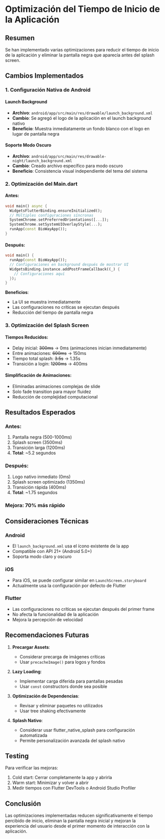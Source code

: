 # Optimización del Tiempo de Inicio de la Aplicación

## Resumen

Se han implementado varias optimizaciones para reducir el tiempo de inicio de la aplicación y eliminar la pantalla negra que aparecía antes del splash screen.

## Cambios Implementados

### 1. Configuración Nativa de Android

#### Launch Background
- **Archivo**: `android/app/src/main/res/drawable/launch_background.xml`
- **Cambio**: Se agregó el logo de la aplicación en el launch background nativo
- **Beneficio**: Muestra inmediatamente un fondo blanco con el logo en lugar de pantalla negra

#### Soporte Modo Oscuro
- **Archivo**: `android/app/src/main/res/drawable-night/launch_background.xml`
- **Cambio**: Creado archivo específico para modo oscuro
- **Beneficio**: Consistencia visual independiente del tema del sistema

### 2. Optimización del Main.dart

#### Antes:
```dart
void main() async {
  WidgetsFlutterBinding.ensureInitialized();
  // Múltiples configuraciones síncronas
  SystemChrome.setPreferredOrientations([...]);
  SystemChrome.setSystemUIOverlayStyle(...);
  runApp(const BioWayApp());
}
```

#### Después:
```dart
void main() {
  runApp(const BioWayApp());
  // Configuraciones en background después de mostrar UI
  WidgetsBinding.instance.addPostFrameCallback((_) {
    // Configuraciones aquí
  });
}
```

**Beneficios**:
- La UI se muestra inmediatamente
- Las configuraciones no críticas se ejecutan después
- Reducción del tiempo de pantalla negra

### 3. Optimización del Splash Screen

#### Tiempos Reducidos:
- Delay inicial: ~~300ms~~ → 0ms (animaciones inician inmediatamente)
- Entre animaciones: ~~600ms~~ → 150ms
- Tiempo total splash: ~~3.5s~~ → 1.35s
- Transición a login: ~~1200ms~~ → 400ms

#### Simplificación de Animaciones:
- Eliminadas animaciones complejas de slide
- Solo fade transition para mayor fluidez
- Reducción de complejidad computacional

## Resultados Esperados

### Antes:
1. Pantalla negra (500-1000ms)
2. Splash screen (3500ms)
3. Transición larga (1200ms)
4. **Total**: ~5.2 segundos

### Después:
1. Logo nativo inmediato (0ms)
2. Splash screen optimizado (1350ms)
3. Transición rápida (400ms)
4. **Total**: ~1.75 segundos

### Mejora: **70% más rápido**

## Consideraciones Técnicas

### Android
- El `launch_background.xml` usa el ícono existente de la app
- Compatible con API 21+ (Android 5.0+)
- Soporta modo claro y oscuro

### iOS
- Para iOS, se puede configurar similar en `LaunchScreen.storyboard`
- Actualmente usa la configuración por defecto de Flutter

### Flutter
- Las configuraciones no críticas se ejecutan después del primer frame
- No afecta la funcionalidad de la aplicación
- Mejora la percepción de velocidad

## Recomendaciones Futuras

1. **Precargar Assets**:
   - Considerar precarga de imágenes críticas
   - Usar `precacheImage()` para logos y fondos

2. **Lazy Loading**:
   - Implementar carga diferida para pantallas pesadas
   - Usar `const` constructors donde sea posible

3. **Optimización de Dependencias**:
   - Revisar y eliminar paquetes no utilizados
   - Usar tree shaking efectivamente

4. **Splash Nativo**:
   - Considerar usar flutter_native_splash para configuración automatizada
   - Permite personalización avanzada del splash nativo

## Testing

Para verificar las mejoras:
1. Cold start: Cerrar completamente la app y abrirla
2. Warm start: Minimizar y volver a abrir
3. Medir tiempos con Flutter DevTools o Android Studio Profiler

## Conclusión

Las optimizaciones implementadas reducen significativamente el tiempo percibido de inicio, eliminan la pantalla negra inicial y mejoran la experiencia del usuario desde el primer momento de interacción con la aplicación.